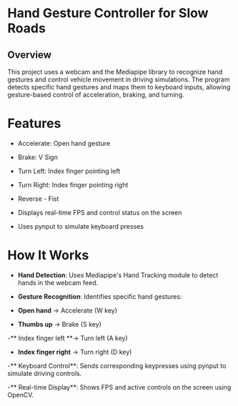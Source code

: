 # Hand Gesture Controller for Slow Roads

## Overview

This project uses a webcam and the Mediapipe library to recognize hand gestures and control vehicle movement in driving simulations. The program detects specific hand gestures and maps them to keyboard inputs, allowing gesture-based control of acceleration, braking, and turning.

# Features

- Accelerate: Open hand gesture
  
- Brake: V Sign 
  
- Turn Left: Index finger pointing left
  
- Turn Right: Index finger pointing right

- Reverse - Fist 
  
- Displays real-time FPS and control status on the screen
  
- Uses pynput to simulate keyboard presses

# How It Works

- **Hand Detection**: Uses Mediapipe's Hand Tracking module to detect hands in the webcam feed.

- **Gesture Recognition**: Identifies specific hand gestures:

- **Open hand** → Accelerate (W key)

- **Thumbs up** → Brake (S key)

-** Index finger left **→ Turn left (A key)

- **Index finger right** → Turn right (D key)

-** Keyboard Control**: Sends corresponding keypresses using pynput to simulate driving controls.

-** Real-time Display**: Shows FPS and active controls on the screen using OpenCV.
